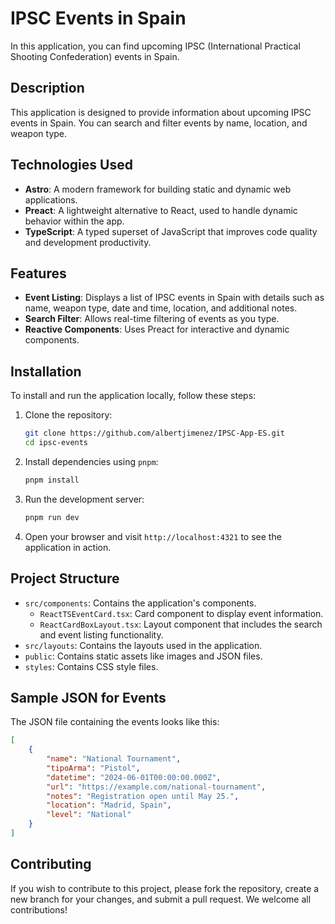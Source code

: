 # IPSC Events in Spain

In this application, you can find upcoming IPSC (International Practical Shooting Confederation) events in Spain.

## Description

This application is designed to provide information about upcoming IPSC events in Spain. You can search and filter events by name, location, and weapon type.

## Technologies Used

- **Astro**: A modern framework for building static and dynamic web applications.
- **Preact**: A lightweight alternative to React, used to handle dynamic behavior within the app.
- **TypeScript**: A typed superset of JavaScript that improves code quality and development productivity.

## Features

- **Event Listing**: Displays a list of IPSC events in Spain with details such as name, weapon type, date and time, location, and additional notes.
- **Search Filter**: Allows real-time filtering of events as you type.
- **Reactive Components**: Uses Preact for interactive and dynamic components.

## Installation

To install and run the application locally, follow these steps:

1. Clone the repository:

    ```bash
    git clone https://github.com/albertjimenez/IPSC-App-ES.git
    cd ipsc-events
    ```

2. Install dependencies using `pnpm`:

    ```bash
    pnpm install
    ```

3. Run the development server:

    ```bash
    pnpm run dev
    ```

4. Open your browser and visit `http://localhost:4321` to see the application in action.

## Project Structure

- `src/components`: Contains the application's components.
    - `ReactTSEventCard.tsx`: Card component to display event information.
    - `ReactCardBoxLayout.tsx`: Layout component that includes the search and event listing functionality.
- `src/layouts`: Contains the layouts used in the application.
- `public`: Contains static assets like images and JSON files.
- `styles`: Contains CSS style files.

## Sample JSON for Events

The JSON file containing the events looks like this:

```json
[
    {
        "name": "National Tournament",
        "tipoArma": "Pistol",
        "datetime": "2024-06-01T00:00:00.000Z",
        "url": "https://example.com/national-tournament",
        "notes": "Registration open until May 25.",
        "location": "Madrid, Spain",
        "level": "National"
    }
]
```
## Contributing
If you wish to contribute to this project, please fork the repository, create a new branch for your changes, and submit a pull request. We welcome all contributions!
